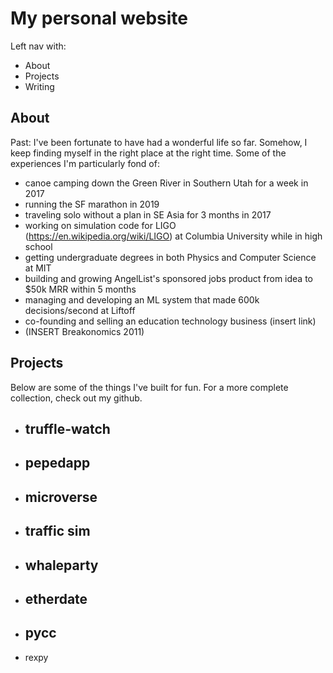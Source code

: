 # My personal website

Left nav with:
- About
- Projects
- Writing

## About

Past:
I've been fortunate to have had a wonderful life so far. Somehow, I keep finding myself in the right place
at the right time. Some of the experiences I'm particularly fond of:
- canoe camping down the Green River in Southern Utah for a week in 2017
- running the SF marathon in 2019
- traveling solo without a plan in SE Asia for 3 months in 2017
- working on simulation code for LIGO (https://en.wikipedia.org/wiki/LIGO) at Columbia University while in
high school
- getting undergraduate degrees in both Physics and Computer Science at MIT
- building and growing AngelList's sponsored jobs product from idea to $50k MRR within 5 months
- managing and developing an ML system that made 600k decisions/second at Liftoff
- co-founding and selling an education technology business (insert link)
- (INSERT Breakonomics 2011)

## Projects

Below are some of the things I've built for fun. For a more complete collection, check out my github.

- truffle-watch
  -
- pepedapp
  -
- microverse
  -
- traffic sim
  -
- whaleparty
  -
- etherdate
  -
- pycc
  -
- rexpy
